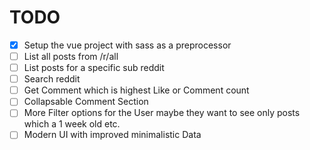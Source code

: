 # TODO

* [x] Setup the vue project with sass as a preprocessor
* [ ] List all posts from /r/all
* [ ] List posts for a specific sub reddit
* [ ] Search reddit
* [ ] Get Comment which is highest Like or Comment count
* [ ] Collapsable Comment Section
* [ ] More Filter options for the User maybe they want to see only posts which a 1 week old etc.
* [ ] Modern UI with improved minimalistic Data
